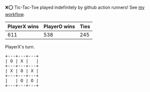 :x::o: Tic-Tac-Toe played indefinitely by github action runners! See [my workflow](.github/workflows/play.yaml).

|PlayerX wins|PlayerO wins|Ties|
|-|-|-|
|611|538|245|

PlayerX's turn.

<pre>
+---+---+---+
| O | X |   |
+---+---+---+
| X | O | X |
+---+---+---+
|   | O | O |
+---+---+---+
</pre>